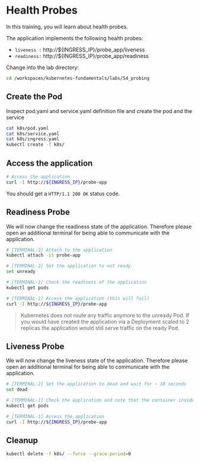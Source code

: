 # Health Probes

In this training, you will learn about health probes.

The application implements the following health probes:

- `liveness :` http://${INGRESS_IP}/probe_app/liveness
- `readiness:` http://${INGRESS_IP}/probe_app/readiness

Change into the lab directory:

```bash
cd /workspaces/kubernetes-fundamentals/labs/54_probing
```

## Create the Pod

Inspect pod.yaml and service.yaml definition file and create the pod and the service

```bash
cat k8s/pod.yaml
cat k8s/service.yaml
cat k8s/ingress.yaml
kubectl create -f k8s/
```

## Access the application

```bash
# Access the application
curl -I http://${INGRESS_IP}/probe-app
```

You should get a `HTTP/1.1 200 OK` status code.

## Readiness Probe

We will now change the readiness state of the application. Therefore please open an additional terminal for being able to communicate with the application.

```bash
# [TERMINAL-2] Attach to the application
kubectl attach -it probe-app

# [TERMINAL-2] Set the application to not ready
set unready

# [TERMINAL-1] Check the readiness of the application
kubectl get pods

# [TERMINAL-1] Access the application (this will fail)
curl -I http://${INGRESS_IP}/probe-app
```

> Kubernetes does not route any traffic anymore to the unready Pod. If you would have created the application via a Deployment scaled to 2 replicas the application would still serve traffic on the ready Pod.

## Liveness Probe

We will now change the liveness state of the application. Therefore please open an additional terminal for being able to communicate with the application.

```bash
# [TERMINAL-2] Set the application to dead and wait for ~ 10 seconds
set dead

# [TERMINAL-1] Check the application and note that the container inside the Pod has been restarted
kubectl get pods

# [TERMINAL-1] Access the application
curl -I http://${INGRESS_IP}/probe-app
```

## Cleanup

```bash
kubectl delete -f k8s/ --force --grace-period=0
```
